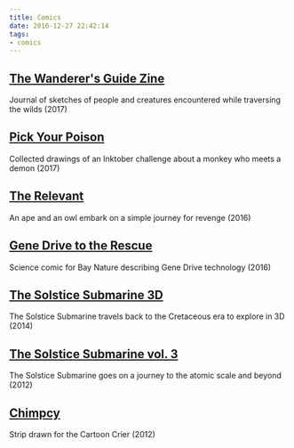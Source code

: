 ```yaml
---
title: Comics
date: 2016-12-27 22:42:14
tags:
- comics
---
```

## [The Wanderer's Guide Zine](/2017/06/21/wanderer-s-guide-zine)
Journal of sketches of people and creatures encountered while traversing the wilds (2017)

## [Pick Your Poison](/2017/06/21/pick-your-poison)
Collected drawings of an Inktober challenge about a monkey who meets a demon (2017)

## [The Relevant](/2017/06/21/the-relevant)
An ape and an owl embark on a simple journey for revenge (2016)

## [Gene Drive to the Rescue](/2016/12/30/gene-drive-to-the-rescue)
Science comic for Bay Nature describing Gene Drive technology (2016)

## [The Solstice Submarine 3D](/2017/06/21/the-solstice-submarine-3d)
The Solstice Submarine travels back to the Cretaceous era to explore in 3D (2014)

## [The Solstice Submarine vol. 3](/2016/12/30/the-solstice-submarine-vol-3)
The Solstice Submarine goes on a journey to the atomic scale and beyond (2012)

## [Chimpcy](/2017/04/26/chimpcy)
Strip drawn for the Cartoon Crier (2012)
